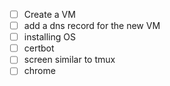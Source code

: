 - [ ] Create a VM
- [ ] add a dns record for the new VM
- [ ] installing OS 
- [ ] certbot
- [ ] screen similar to tmux
- [ ]  chrome
